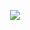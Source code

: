 <p align="center">
 <img src="https://media1.tenor.com/images/6dda3f82322b902d1b1694432c5315e3/tenor.gif?itemid=16992660"/>
</p>
